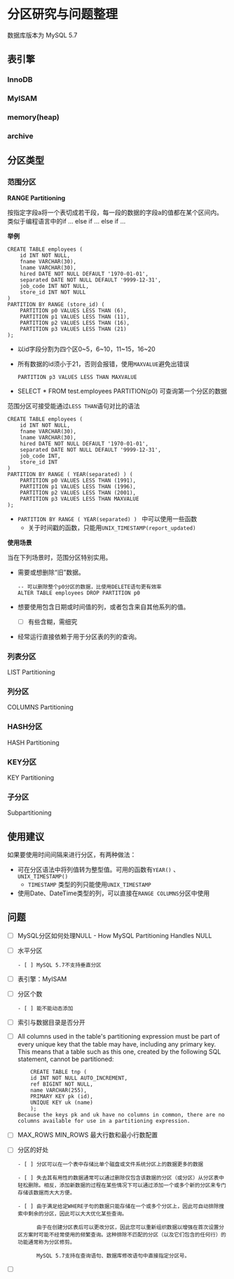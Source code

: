 # 分区研究与问题整理

数据库版本为 MySQL 5.7



## 表引擎

### InnoDB

### MyISAM

### memory(heap)

### archive



## 分区类型

### 范围分区

**RANGE Partitioning** 

按指定字段a将一个表切成若干段，每一段的数据的字段a的值都在某个区间内。类似于编程语言中的if ... else if ... else if ...

**举例** 

```mysql
CREATE TABLE employees (
    id INT NOT NULL,
    fname VARCHAR(30),
    lname VARCHAR(30),
    hired DATE NOT NULL DEFAULT '1970-01-01',
    separated DATE NOT NULL DEFAULT '9999-12-31',
    job_code INT NOT NULL,
    store_id INT NOT NULL
)
PARTITION BY RANGE (store_id) (
    PARTITION p0 VALUES LESS THAN (6),
    PARTITION p1 VALUES LESS THAN (11),
    PARTITION p2 VALUES LESS THAN (16),
    PARTITION p3 VALUES LESS THAN (21)
);
```

- 以id字段分割为四个区0~5，6~10，11~15，16~20

- 所有数据的id须小于21，否则会报错，使用`MAXVALUE`避免出错误

  ```mysql
  PARTITION p3 VALUES LESS THAN MAXVALUE
  ```

- SELECT * FROM test.employees PARTITION(p0) 可查询第一个分区的数据

范围分区可接受能通过`LESS THAN`语句对比的语法

```mysql
CREATE TABLE employees (
    id INT NOT NULL,
    fname VARCHAR(30),
    lname VARCHAR(30),
    hired DATE NOT NULL DEFAULT '1970-01-01',
    separated DATE NOT NULL DEFAULT '9999-12-31',
    job_code INT,
    store_id INT
)
PARTITION BY RANGE ( YEAR(separated) ) (
    PARTITION p0 VALUES LESS THAN (1991),
    PARTITION p1 VALUES LESS THAN (1996),
    PARTITION p2 VALUES LESS THAN (2001),
    PARTITION p3 VALUES LESS THAN MAXVALUE
);
```

- `PARTITION BY RANGE ( YEAR(separated) ) ` 中可以使用一些函数
  - 关于时间戳的函数，只能用`UNIX_TIMESTAMP(report_updated)`

**使用场景** 

当在下列场景时，范围分区特别实用。

- 需要或想删除“旧”数据。

  ```mysql
  -- 可以删除整个p0分区的数据，比使用DELETE语句更有效率
  ALTER TABLE employees DROP PARTITION p0
  ```

- 想要使用包含日期或时间值的列，或者包含来自其他系列的值。

  - [ ] 有些含糊，需细究

- 经常运行直接依赖于用于分区表的列的查询。



### 列表分区

LIST Partitioning

### 列分区

COLUMNS Partitioning

### HASH分区

HASH Partitioning

### KEY分区

KEY Partitioning

### 子分区

Subpartitioning



## 使用建议

如果要使用时间间隔来进行分区，有两种做法：

- 可在分区语法中将列值转为整型值。可用的函数有`YEAR()` 、`UNIX_TIMESTAMP()`
  - `TIMESTAMP` 类型的列只能使用`UNIX_TIMESTAMP`
- 使用Date、DateTime类型的列，可以直接在`RANGE COLUMNS`分区中使用



## 问题

- [ ] MySQL分区如何处理NULL - How MySQL Partitioning Handles NULL


- [ ] 水平分区

      - [ ] MySQL 5.7不支持垂直分区

- [ ] 表引擎：MyISAM

- [ ] 分区个数

      - [ ] 能不能动态添加

- [ ] 索引与数据目录是否分开

- [ ] All columns used in the table's partitioning expression must be part of every unique key that the table may have, including any primary key. This means that a table such as this one, created by the following SQL statement, cannot be partitioned:

          CREATE TABLE tnp (
          id INT NOT NULL AUTO_INCREMENT,
          ref BIGINT NOT NULL,
          name VARCHAR(255),
          PRIMARY KEY pk (id),
          UNIQUE KEY uk (name)
          );
      Because the keys pk and uk have no columns in common, there are no columns available for use in a partitioning expression. 

- [ ] MAX_ROWS MIN_ROWS 最大行数和最小行数配置

- [ ] 分区的好处

      - [ ] 分区可以在一个表中存储比单个磁盘或文件系统分区上的数据更多的数据

      - [ ] 失去其有用性的数据通常可以通过删除仅包含该数据的分区（或分区）从分区表中轻松删除。相反，添加新数据的过程在某些情况下可以通过添加一个或多个新的分区来专门存储该数据而大大方便。

      - [ ] 由于满足给定WHERE子句的数据只能存储在一个或多个分区上，因此可自动排除搜索中剩余的分区，因此可以大大优化某些查询。

            由于在创建分区表后可以更改分区，因此您可以重新组织数据以增强在首次设置分区方案时可能不经常使用的频繁查询。这种排除不匹配的分区（以及它们包含的任何行）的功能通常称为分区修剪。

            MySQL 5.7支持在查询语句、数据库修改语句中直接指定分区号。


- [ ] ​